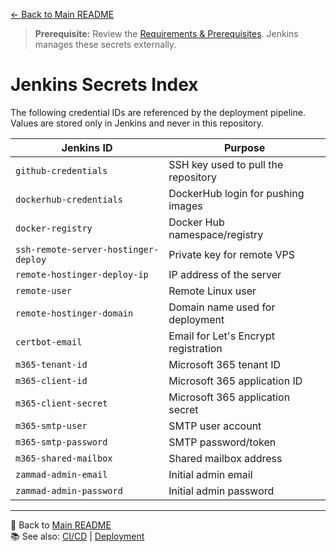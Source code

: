 [← Back to Main README](../README.md)

> **Prerequisite:** Review the [Requirements & Prerequisites](../README.md#-requirements--prerequisites). Jenkins manages these secrets externally.

# Jenkins Secrets Index

The following credential IDs are referenced by the deployment pipeline. Values are stored only in Jenkins and never in this repository.

| Jenkins ID                              | Purpose |
|-----------------------------------------|---------|
| `github-credentials`                    | SSH key used to pull the repository |
| `dockerhub-credentials`                 | DockerHub login for pushing images |
| `docker-registry`                       | Docker Hub namespace/registry |
| `ssh-remote-server-hostinger-deploy`    | Private key for remote VPS |
| `remote-hostinger-deploy-ip`            | IP address of the server |
| `remote-user`                           | Remote Linux user |
| `remote-hostinger-domain`               | Domain name used for deployment |
| `certbot-email`                         | Email for Let's Encrypt registration |
| `m365-tenant-id`                        | Microsoft 365 tenant ID |
| `m365-client-id`                        | Microsoft 365 application ID |
| `m365-client-secret`                    | Microsoft 365 application secret |
| `m365-smtp-user`                        | SMTP user account |
| `m365-smtp-password`                    | SMTP password/token |
| `m365-shared-mailbox`                   | Shared mailbox address |
| `zammad-admin-email`                    | Initial admin email |
| `zammad-admin-password`                 | Initial admin password |

---
🔗 Back to [Main README](../README.md)  
📚 See also: [CI/CD](ci-cd-pipeline.md) | [Deployment](deployment.md)
